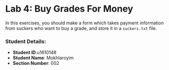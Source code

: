 # Lab 4: Buy Grades For Money

In this exercises, you should make a form which takes payment information from suckers who want to buy a grade, and store it in a `suckers.txt` file.


### Student Details:

- **Student ID**:u1610148
- **Student Name**: Mokhlaroyim
- **Section Number**: 002
